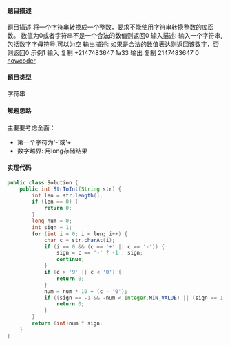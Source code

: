 #### 题目描述
题目描述
将一个字符串转换成一个整数，要求不能使用字符串转换整数的库函数。 数值为0或者字符串不是一个合法的数值则返回0
输入描述:
输入一个字符串,包括数字字母符号,可以为空
输出描述:
如果是合法的数值表达则返回该数字，否则返回0
示例1
输入
复制
+2147483647
    1a33
输出
复制
2147483647
    0
[nowcoder](https://www.nowcoder.com/practice/1277c681251b4372bdef344468e4f26e?tpId=13&tqId=11202&rp=1&ru=/ta/coding-interviews&qru=/ta/coding-interviews/question-ranking)
#### 题目类型
字符串
#### 解题思路
主要要考虑全面：
- 第一个字符为‘-’或‘+’
- 数字越界: 用long存储结果
#### 实现代码
```java
public class Solution {
    public int StrToInt(String str) {
        int len = str.length();
        if (len == 0) {
            return 0;
        }
        long num = 0;
        int sign = 1;
        for (int i = 0; i < len; i++) {
            char c = str.charAt(i);
            if (i == 0 && (c == '+' || c == '-')) {
                sign = c == '-' ? -1 : sign;
                continue;
            }
            if (c > '9' || c < '0') {
                return 0;
            }
            num = num * 10 + (c - '0');
            if ((sign == -1 && -num < Integer.MIN_VALUE) || (sign == 1 && num > Integer.MAX_VALUE)) {
                return 0;
            }
        }
        return (int)num * sign;
    }
}
```
